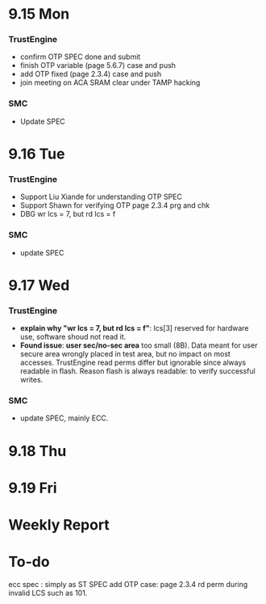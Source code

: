 # 9.15 Mon

### TrustEngine

- confirm OTP SPEC done and submit
- finish OTP variable (page 5.6.7) case and push
- add OTP fixed (page 2.3.4) case and push
- join meeting on ACA SRAM clear under TAMP hacking

### SMC

- Update SPEC

# 9.16 Tue

### TrustEngine

- Support Liu Xiande for understanding OTP SPEC
- Support Shawn for verifying OTP page 2.3.4 prg and chk
- DBG wr lcs = 7, but rd lcs = f

### SMC

- update SPEC

# 9.17 Wed

### TrustEngine

- **explain why "wr lcs = 7, but rd lcs = f"**: lcs[3] reserved for hardware use, software shoud not read it.
- **Found issue**: **user sec/no-sec area** too small (8B). Data meant for user secure area wrongly placed in test area, but no impact on most accesses. TrustEngine read perms differ but ignorable since always readable in flash. Reason flash is always readable: to verify successful writes.

### SMC

- update SPEC, mainly ECC.

# 9.18 Thu

# 9.19 Fri

# Weekly Report

# To-do

ecc spec : simply as ST SPEC
add OTP case: page 2.3.4 rd perm during invalid LCS such as 101.
